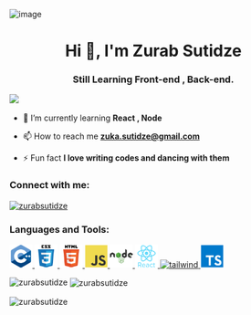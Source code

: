 ![image](https://github.com/ZurabSutidze/ZurabSutidze/assets/162127275/d6cd5ea8-0590-4dc8-8887-ad5cfb5965dd)
<h1 align="center"> Hi 👋, I'm Zurab Sutidze</h1>
<h3 align="center"> Still Learning Front-end , Back-end. </h3>
<img src="https://camo.githubusercontent.com/a5ef8f892a2bc5fdbaa7f3787c40042729a15948cf94c70c3c0fa38a82d71b37/68747470733a2f2f77616c6c70617065726163636573732e636f6d2f66756c6c2f383335313135362e676966"/>
<p align="left"> 

</p>

- 🌱 I’m currently learning **React , Node**

- 📫 How to reach me **zuka.sutidze@gmail.com**

- ⚡ Fun fact **I love writing codes and dancing with them**

<h3 align="left">Connect with me:</h3>
<p align="left">
<a href="https://linkedin.com/in/zurabsutidze" target="blank">
<img align="center" src="https://raw.githubusercontent.com/rahuldkjain/github-profile-readme-generator/master/src/images/icons/Social/linked-in-alt.svg" alt="zurabsutidze" height="30" width="40" />
</a>
</p>

<h3 align="left">Languages and Tools:</h3>
<p align="left"> 

<a class="mx-4" href="https://www.w3schools.com/cpp/" target="_blank" rel="noreferrer"> 
<img src="https://raw.githubusercontent.com/devicons/devicon/master/icons/cplusplus/cplusplus-original.svg" alt="cplusplus" width="40" height="40"/> 
</a> 

<a  href="https://www.w3schools.com/css/" target="_blank" rel="noreferrer"> 
<img src="https://raw.githubusercontent.com/devicons/devicon/master/icons/css3/css3-original-wordmark.svg" alt="css3" width="40" height="40"/> 
</a> 

<a href="https://www.w3.org/html/" target="_blank" rel="noreferrer"> 
<img src="https://raw.githubusercontent.com/devicons/devicon/master/icons/html5/html5-original-wordmark.svg" alt="html5" width="40" height="40"/> 
</a> 

<a href="https://developer.mozilla.org/en-US/docs/Web/JavaScript" target="_blank" rel="noreferrer"> 
<img src="https://raw.githubusercontent.com/devicons/devicon/master/icons/javascript/javascript-original.svg" alt="javascript" width="40" height="40"/> 
</a> 

<a href="https://nodejs.org" target="_blank" rel="noreferrer"> 
<img src="https://raw.githubusercontent.com/devicons/devicon/master/icons/nodejs/nodejs-original-wordmark.svg" alt="nodejs" width="40" height="40"/> 
</a> 

<a href="https://reactjs.org/" target="_blank" rel="noreferrer"> 
<img src="https://raw.githubusercontent.com/devicons/devicon/master/icons/react/react-original-wordmark.svg" alt="react" width="40" height="40"/> 
</a> 

<a href="https://tailwindcss.com/" target="_blank" rel="noreferrer"> 
<img src="https://www.vectorlogo.zone/logos/tailwindcss/tailwindcss-icon.svg" alt="tailwind" width="40" height="40"/> 
</a> 

<a href="https://www.typescriptlang.org/" target="_blank" rel="noreferrer"> 
<img src="https://raw.githubusercontent.com/devicons/devicon/master/icons/typescript/typescript-original.svg" alt="typescript" width="40" height="40"/> 
</a> 

</p>

<p><img align="left" src="https://github-readme-stats.vercel.app/api/top-langs?username=zurabsutidze&show_icons=true&locale=en&layout=compact&theme=tokyonight" alt="zurabsutidze" /></p>

<p>&nbsp;<img align="center" src="https://github-readme-stats.vercel.app/api?username=zurabsutidze&show_icons=true&locale=en&theme=tokyonight" alt="zurabsutidze" /></p>

<p><img align="center" src="https://github-readme-streak-stats.herokuapp.com/?user=zurabsutidze&&theme=tokyonight" alt="zurabsutidze" /></p>

